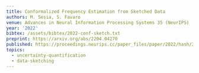 ```yaml
---
title: Conformalized Frequency Estimation from Sketched Data
authors: M. Sesia, S. Favaro
venue: Advances in Neural Information Processing Systems 35 (NeurIPS)
year: '2022'
bibtex: /assets/bibtex/2022-conf-sketch.txt
preprint: https://arxiv.org/abs/2204.04270
published: https://proceedings.neurips.cc/paper_files/paper/2022/hash/2b2011a7d5396faf5899863d896a3c24-Abstract-Conference.html
topics:
  - uncertainty-quantification
  - data-sketching
---
```

